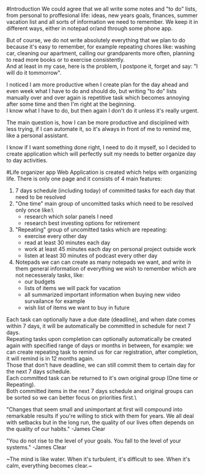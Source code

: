 #Introduction
We could agree that we all write some notes and "to do" lists, from personal to proffesional life: ideas, new years goals,
finances, summer vacation list and all sorts of information we need to remember.
We keep it in different ways, either in notepad or/and through some phone app.

But of course, we do not write absolutely everything that we plan to do because it's easy to remember,
for example repeating chores like: washing car, cleaning our apartment,
calling our grandparents more often, planning to read more books or to exercise consistently.\
And at least in my case, here is the problem, I postpone it, forget and say: "I will do it tommorrow".

I noticed I am more productive when I create plan for the day ahead and even week what I have to do and should do, but writing
"to do" lists manually over and over again is repetitive task which becomes annoying after some time
and then I'm right at the beginning.\
I know what I have to do, but then again I don't do it unless it's really urgent.

The main question is, how I can be more productive and disciplined with less trying, if I can automate it,
so it's always in front of me to remind me, like a personal assistant.

I know if I want something done right, I need to do it myself, so I decided to create application which will perfectly suit my needs
to better organize day to day activities.

#Life organizer app
Web Application is created which helps with organizing life.
There is only one page and it consists of 4 main features:
1. 7 days schedule (including today) of committed tasks for each day that need to be resolved
2. "One time" main group of uncomitted tasks which need to be resolved only once like:\
    - research which solar panels I need
    - research best investing options for retirement
3. "Repeating" group of uncomitted tasks which are repeating:
    - exercise every other day
    - read at least 30 minutes each day
    - work at least 45 minutes each day on personal project outside work
    - listen at least 30 minutes of podcast every other day
4. Notepads
    we can can create as many notepads we want, and write in them general information
    of everything we wish to remember which are not necesseraly tasks, like: 
    - our budgets
    - lists of items we will pack for vacation
    - all summarized important information when buying new video survailance for example
    - wish list of items we want to buy in future

Each task can optionally have a due date (deadline), and when date comes within 7 days, it will be automatically be committed in
schedule for next 7 days.\
Repeating tasks upon completion can optionally automatically be created again with specified range of days or months in between,
for example: we can create repeating task to remind us for car registration, after completion, it will remind is in 12 months again.\
Those that don't have deadline, we can still commit them to certain day for the next 7 days schedule.\
Each committed task can be returned to it's own original group (One time or Repeating).\
Both committed items in the next 7 days schedule and original groups can be sorted so we can better focus on priorities first.\


"Changes that seem small and unimportant at first will compound into remarkable results if you're willing to stick with them for years. 
We all deal with setbacks but in the long run, the quality of our lives often depends on the quality of our habits."
-James Clear

"You do not rise to the level of your goals. You fall to the level of your systems."
-James Clear

~The mind is like water. When it's turbulent, it's difficult to see. When it's calm, everything becomes clear.~